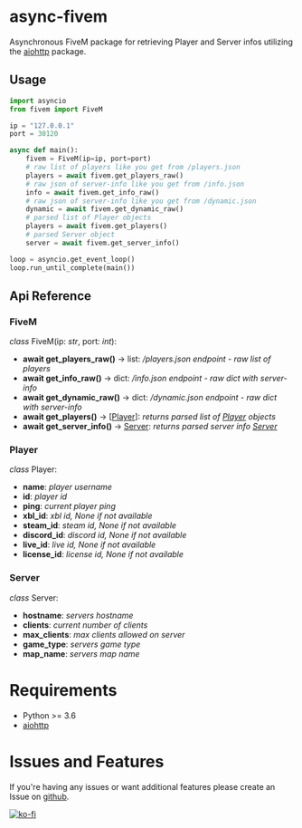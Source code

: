 # async-fivem
Asynchronous FiveM package for retrieving Player and Server infos utilizing the [aiohttp](https://docs.aiohttp.org/en/stable/) package.

## Usage
```python
import asyncio
from fivem import FiveM

ip = "127.0.0.1"
port = 30120

async def main():
    fivem = FiveM(ip=ip, port=port)
    # raw list of players like you get from /players.json
    players = await fivem.get_players_raw()
    # raw json of server-info like you get from /info.json
    info = await fivem.get_info_raw()
    # raw json of server-info like you get from /dynamic.json
    dynamic = await fivem.get_dynamic_raw()
    # parsed list of Player objects 
    players = await fivem.get_players()
    # parsed Server object
    server = await fivem.get_server_info()

loop = asyncio.get_event_loop()
loop.run_until_complete(main())
```

## Api Reference

### FiveM

*class* FiveM(ip: *str*, port: *int*):
- **await get_players_raw()** -> list: */players.json endpoint - raw list of players*
- **await get_info_raw()** -> dict: */info.json endpoint - raw dict with server-info*
- **await get_dynamic_raw()** -> dict: */dynamic.json endpoint - raw dict with server-info*
- **await get_players()** -> [[Player](#Player)]: *returns parsed list of [Player](#Player) objects*
- **await get_server_info()** -> [Server](#Server): *returns parsed server info [Server](#Server)*

### Player
*class* Player:
- **name**: *player username*
- **id**: *player id*
- **ping**: *current player ping*
- **xbl_id**: *xbl id, None if not available*
- **steam_id**: *steam id, None if not available*
- **discord_id**: *discord id, None if not available*
- **live_id**: *live id, None if not available*
- **license_id**: *license id, None if not available*

### Server
*class* Server:
- **hostname**: *servers hostname*
- **clients**: *current number of clients*
- **max_clients**: *max clients allowed on server*
- **game_type**: *servers game type*
- **map_name**: *servers map name*

# Requirements
- Python >= 3.6
- [aiohttp](https://docs.aiohttp.org/en/stable/)

# Issues and Features
If you're having any issues or want additional features please create an Issue on [github](https://github.com/makupi/async-fivem/issues).

[![ko-fi](https://www.ko-fi.com/img/githubbutton_sm.svg)](https://ko-fi.com/A0A015HXK)